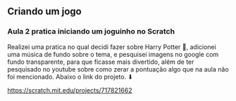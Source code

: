 ## Criando um jogo
### Aula 2 pratica iniciando um joguinho no Scratch 
Realizei uma pratica no qual decidi fazer sobre Harry Potter 🦉, adicionei uma música de fundo sobre o tema, e pesquisei imagens no google com fundo transparente, para que ficasse mais divertido, além de ter pesquisado no youtube sobre como zerar a pontuação algo que na aula não foi mencionado.
Abaixo o link do projeto. ⬇

https://scratch.mit.edu/projects/717821662
